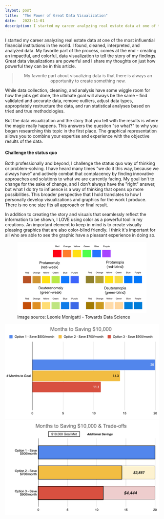 ```yaml
---
layout: post
title:  "The Power of Great Data Visualization"
date:   2023-11-01
description: I started my career analyzing real estate data at one of the most influential financial institutions in the world. I found, cleaned, interpreted, and analyzed data. My favorite part of the process, comes at the end - creating an impactful, and colorful, data visualization to tell the story of my findings. Great data visualizations are powerful and I share my thoughts on just how powerful they can be in this article.
---
```


<p style="font-size:75%"></p>

I started my career analyzing real estate data at one of the most influential financial institutions in the world. I found, cleaned, interpreted, and analyzed data. My favorite part of the process, comes at the end - creating an impactful, and colorful, data visualization to tell the story of my findings. Great data visualizations are powerful and I share my thoughts on just how powerful they can be in this article.


<blockquote style="text-align:center;">My favorite part about visualizing data is that there is always an opportunity to create something new.</blockquote> 

While data collection, cleaning, and analysis have some wiggle room for how the jobs get done, the ultimate goal will always be the same – find validated and accurate data, remove outliers, adjust data types, appropriately restructure the data, and run statistical analyses based on tried and true methodologies. 

But the data visualization and the story that you tell with the results is where the magic really happens. This answers the question "so what?" to why you began researching this topic in the first place. The graphical representation allows you to combine your expertise and experience with the objective results of the data.

#### Challenge the status quo

Both professionally and beyond, I challenge the status quo way of thinking or problem-solving. I have heard many times "we do it this way, because we always have” and actively combat that complacency by finding innovative approaches and solutions to what we are currently facing. My goal isn't to change for the sake of change, and I don't always have the "right" answer, but what I do try to influence is a way of thinking that opens up more possibilities. This broader perspective that I hold translates to how I personally develop visualizations and graphics for the work I produce. There is no one size fits all approach or final result.


In addition to creating the story and visuals that seamlessly reflect the information to be shown, I LOVE using color as a powerful tool in my creations. An important element to keep in mind is to create visually pleasing graphics that are also color-blind friendly. I think it's important for all who are able to see the graphic have a pleasant experience in doing so.  


<figure>
	<img src="/assets/2023-11-01-color-blind.png" alt=""> 
	<figcaption>Image source: Leonie Monigatti - Towards Data Science</figcaption>
</figure>






<img src="/assets/2023-11-01-months-to-save.png" alt=""> 




<img src="/assets/2023-11-01-saving-tradeoff.png" alt=""> 


